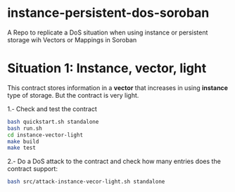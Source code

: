 # instance-persistent-dos-soroban
A Repo to replicate a DoS situation when using instance or persistent storage wih Vectors or Mappings in Soroban

# Situation 1: Instance, vector, light
This contract stores information in a **vector** that increases in using **instance** type of storage. But the contract is very light.

1.- Check and test the contract
```bash
bash quickstart.sh standalone
bash run.sh
cd instance-vector-light
make build
make test
```

2.- Do a DoS attack to the contract and check how many entries does the contract support:
```bash
bash src/attack-instance-vecor-light.sh standalone
```